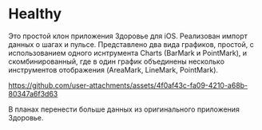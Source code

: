 # Healthy

Это простой клон приложения Здоровье для iOS. Реализован импорт данных о шагах и пульсе.
Представлено два вида графиков, простой, с использованием одного иснтрумента Charts (BarMark и PointMark), и скомбинированный, где в один график объединены несколько инструментов отображения (AreaMark, LineMark, PointMark).

https://github.com/user-attachments/assets/4f0af43c-fa09-4210-a68b-80347a6f3d63

В планах перенести больше данных из оригинального приложения Здоровье.
